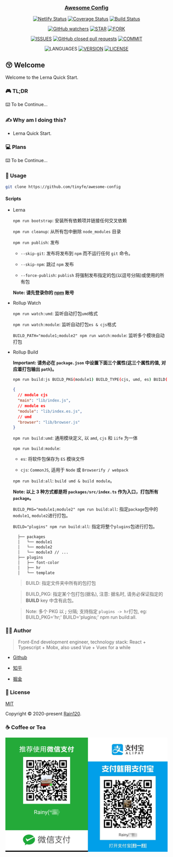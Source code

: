 <h3 align="center">
  <a href="https://github.com/tinyfe/awesome-config">Awesome Config</a>
</h3>

<div align="center">

[![Netlify Status](https://api.netlify.com/api/v1/badges/aa1cb15a-9a66-42df-ab3b-6cf8a607c9c4/deploy-status)](https://app.netlify.com/sites/lerna-quick-start/deploys) [![Coverage Status](https://coveralls.io/repos/github/Rain120/lerna-quick-start/badge.svg?branch=master)](https://coveralls.io/github/Rain120/lerna-quick-start?branch=master) [![Build Status](https://travis-ci.org/Rain120/lerna-quick-start.svg?branch=master)](https://travis-ci.org/Rain120/lerna-quick-start)

[![GitHub watchers](https://img.shields.io/github/watchers/rain120/lerna-quick-start?style=social)](https://github.com/tinyfe/awesome-config/watchers)
[![STAR](https://img.shields.io/github/stars/rain120/lerna-quick-start?style=social)](https://github.com/tinyfe/awesome-config/stargazers) [![FORK](https://img.shields.io/github/forks/rain120/lerna-quick-start?style=social)](https://github.com/tinyfe/awesome-config/network/members)

[![ISSUES](https://img.shields.io/github/issues/rain120/lerna-quick-start?style=flat-square)](https://github.com/tinyfe/awesome-config/issues) [![GitHub closed pull requests](https://img.shields.io/github/issues-pr-closed/rain120/lerna-quick-start?style=flat-square)](https://github.com/tinyfe/awesome-config/pulls) [![COMMIT](https://img.shields.io/github/last-commit/rain120/lerna-quick-start?style=flat-square)](https://github.com/tinyfe/awesome-config/commits/master)

<!-- [![TEST](https://github.com/tinyfe/awesome-config/workflows/.github/workflows/test.yml/badge.svg)](https://github.com/tinyfe/awesome-config/actions) -->

![LANGUAGES](https://img.shields.io/github/languages/top/rain120/lerna-quick-start?style=flat-square)
[![VERSION](https://img.shields.io/github/package-json/v/rain120/lerna-quick-start?style=flat-square)](https://github.com/tinyfe/awesome-config/blob/master/package.json) [![LICENSE](https://img.shields.io/github/license/rain120/lerna-quick-start?style=flat-square)](https://github.com/tinyfe/awesome-config/blob/master/LICENSE)

</div>

## 😚 Welcome

Welcome to the Lerna Quick Start.

### 🎮 TL;DR

⌨️ To be Continue...

### ✍ Why am I doing this?

- Lerna Quick Start.

### 💻 Plans

⌨️ To be Continue...

### 🔨 Usage

```sh
git clone https://github.com/tinyfe/awesome-config
```

#### Scripts

- Lerna

  `npm run bootstrap`: 安装所有依赖项并链接任何交叉依赖

  `npm run cleanup`: 从所有包中删除 `node_modules` 目录

  `npm run publish`: 发布

  - `--skip-git`: 发布将发布到 `npm` 而不运行任何 `git` 命令。

  - `--skip-npm`: 跳过 `npm` 发布

  - `--force-publish`: `publish` 将强制发布指定的包(以逗号分隔)或使用的所有包

  **Note: 请先登录你的 [npm](https://www.npmjs.com/) 账号**

- Rollup Watch

  `npm run watch:umd`: 监听自动打包`umd`格式

  `npm run watch:module`: 监听自动打包`es & cjs`格式

  `BUILD_PATH="module1;module2" npm run watch:module`: 监听多个模块自动打包

- Rollup Build

  **Important: 请务必在 `package.json` 中设置下面三个属性(这三个属性的值, 对应着打包输出 `path`)。**

  ```sh
  npm run build:js BUILD_PKG(module1) BUILD_TYPE(cjs, umd, es) BUILD(packages)
  ```

  ```json
  {
    // module cjs
    "main": "lib/index.js",
    // module es
    "module": "lib/index.es.js",
    // umd
    "browser": "lib/browser.js"
  }
  ```

  `npm run build:umd`: 通用模块定义, 以 `amd`, `cjs` 和 `iife` 为一体

  `npm run build:module`:

  - `es`: 将软件包保存为 `ES` 模块文件

  - `cjs`: `CommonJS`, 适用于 `Node` 或 `Browserify / webpack`

  `npm run build:all`: `build umd & build module`。

  **Note: 以上 3 种方式都是将 `packages/src/index.ts` 作为入口，打包所有 `package`。**

  `BUILD_PKG="module1;module2" npm run build:all`: 指定`package`包中的`module1`, `module2`进行打包。

  `BUILD="plugins" npm run build:all`: 指定将整个`plugins`包进行打包。

  ```
    ├── packages
    │   └── module1
    │   └── module2
    │   └── module3 // ...
    ├── plugins
    │   ├── font-color
    │   ├── hr
    │   └── template
  ```

  > BUILD: 指定文件夹中所有的包打包

  > BUILD_PKG: 指定某个包打包(据名), 注意: 据名时, 请务必保证指定的 **BUILD** key 中含有此包。

  > Note: 多个 PKG 以 **;** 分隔; 支持指定 `plugins -> hr`打包, eg: BUILD_PKG='hr;' BUILD='plugins;' npm run build:all.

### 👨‍🏭 Author

> Front-End development engineer, technology stack: React + Typescript + Mobx, also used Vue + Vuex for a while

- [Github](https://github.com/Rain120)

- [知乎](https://www.zhihu.com/people/yan-yang-nian-hua-120/activities)

- [掘金](https://juejin.im/user/57c616496be3ff00584f54db)

### 📝 License

[MIT](https://github.com/tinyfe/awesome-config/blob/master/LICENSE)

Copyright © 2020-present [Rain120](https://github.com/Rain120).

### ☕ Coffee or Tea

![wechat-zhifubao-pay.png](./wechat-zhifubao-pay.png)
